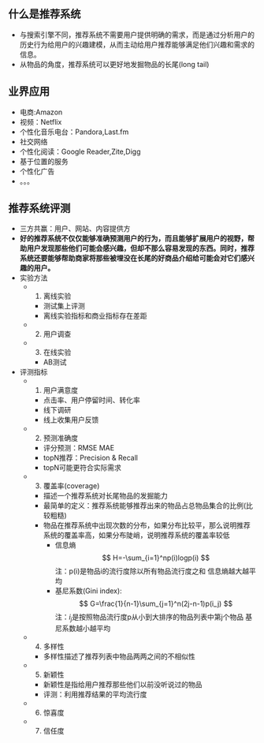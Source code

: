 ## 什么是推荐系统
- 与搜索引擎不同，推荐系统不需要用户提供明确的需求，而是通过分析用户的历史行为给用户的兴趣建模，从而主动给用户推荐能够满足他们兴趣和需求的信息。
- 从物品的角度，推荐系统可以更好地发掘物品的长尾(long tail)

## 业界应用
- 电商:Amazon
- 视频：Netflix
- 个性化音乐电台：Pandora,Last.fm
- 社交网络
- 个性化阅读：Google Reader,Zite,Digg
- 基于位置的服务
- 个性化广告
- 。。。

## 推荐系统评测
- 三方共赢：用户、网站、内容提供方
- **好的推荐系统不仅仅能够准确预测用户的行为，而且能够扩展用户的视野，帮助用户发现那些他们可能会感兴趣，但却不那么容易发现的东西。同时，推荐系统还要能够帮助商家将那些被埋没在长尾的好商品介绍给可能会对它们感兴趣的用户。**
- 实验方法
    - 1. 离线实验
        - 测试集上评测
        - 离线实验指标和商业指标存在差距
    - 2. 用户调查
    - 3. 在线实验
        - AB测试
- 评测指标
    - 1. 用户满意度
        - 点击率、用户停留时间、转化率
        - 线下调研
        - 线上收集用户反馈

    - 2. 预测准确度
        - 评分预测：RMSE MAE
        - topN推荐：Precision & Recall
        - topN可能更符合实际需求

    - 3. 覆盖率(coverage)
        - 描述一个推荐系统对长尾物品的发掘能力
        - 最简单的定义：推荐系统能够推荐出来的物品占总物品集合的比例(比较粗糙)
        - 物品在推荐系统中出现次数的分布，如果分布比较平，那么说明推荐系统的覆盖率高，如果分布陡峭，说明推荐系统的覆盖率较低
            - 信息熵
            $$ H=-\sum_{i=1}^np(i)logp(i) $$
            注：p(i)是物品i的流行度除以所有物品流行度之和
            信息熵越大越平均
            - 基尼系数(Gini index):
            $$ G=\frac{1}{n-1}\sum_{j=1}^n(2j-n-1)p(i_j) $$
            注：$i_j$是按照物品流行度p从小到大排序的物品列表中第j个物品
            基尼系数越小越平均

    - 4. 多样性
        - 多样性描述了推荐列表中物品两两之间的不相似性
    - 5. 新颖性
        - 新颖性是指给用户推荐那些他们以前没听说过的物品
        - 评测：利用推荐结果的平均流行度

    - 6. 惊喜度

    - 7. 信任度

